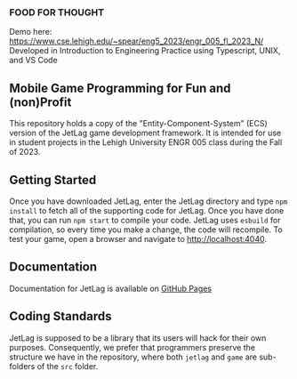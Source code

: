 ### FOOD FOR THOUGHT
Demo here:
<https://www.cse.lehigh.edu/~spear/eng5_2023/engr_005_fl_2023_N/>
Developed in Introduction to Engineering Practice using Typescript, UNIX, and VS Code

## Mobile Game Programming for Fun and (non)Profit

This repository holds a copy of the "Entity-Component-System" (ECS) version of
the JetLag game development framework.  It is intended for use in student
projects in the Lehigh University ENGR 005 class during the Fall of 2023.

## Getting Started

Once you have downloaded JetLag, enter the JetLag directory and type `npm
install` to fetch all of the supporting code for JetLag.  Once you have done
that, you can run `npm start` to compile your code.  JetLag uses `esbuild` for
compilation, so every time you make a change, the code will recompile.  To test
your game, open a browser and navigate to <http://localhost:4040>.

## Documentation

Documentation for JetLag is available on
[GitHub Pages](https://mfs409.github.io/jetlag/ "JetLag GitHub Pages")

## Coding Standards

JetLag is supposed to be a library that its users will hack for their own
purposes.  Consequently, we prefer that programmers preserve the structure we
have in the repository, where both `jetlag` and `game` are sub-folders of the
`src` folder.

